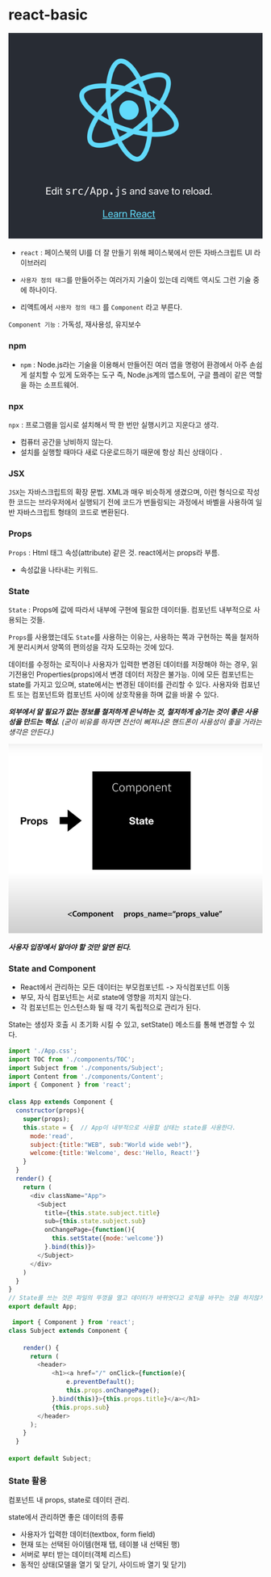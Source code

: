# react-basic

![img.png](image/img.png)

- `react` : 페이스북의 UI를 더 잘 만들기 위해 페이스북에서 만든 자바스크립트 UI 라이브러리

- `사용자 정의 태그`를 만들어주는 여러가지 기술이 있는데 리액트 역시도 그런 기술 중에 하나이다.
- 리액트에서 `사용자 정의 태그` 를 `Component` 라고 부른다.

`Component 기능` : 가독성, 재사용성, 유지보수

### npm
- `npm` : Node.js라는 기술을 이용해서 만들어진 여러 앱을 명령어 환경에서 아주 손쉽게 설치할 수 있게 도와주는 도구 즉, Node.js계의 앱스토어, 구글 플레이 같은 역할을 하는 소프트웨어.

### npx
`npx` : 프로그램을 임시로 설치해서 딱 한 번만 실행시키고 지운다고 생각.
- 컴퓨터 공간을 낭비하지 않는다.
- 설치를 실행할 때마다 새로 다운로드하기 때문에 항상 최신 상태이다 .

### JSX
`JSX`는 자바스크립트의 확장 문법. XML과 매우 비슷하게 생겼으며, 이런 형식으로 작성한 코드는 브라우저에서 실행되기 전에 코드가 번들링되는 과정에서 바벨을 사용하여 일반 자바스크립트 형태의 코드로 변환된다.

### Props
`Props` : Html 태그 속성(attribute) 같은 것. react에서는 props라 부름. 
- 속성값을 나타내는 키워드.

### State
`State` : Props에 값에 따라서 내부에 구현에 필요한 데이터들. 컴포넌트 내부적으로 사용되는 것들.

`Props`를 사용했는데도 `State`를 사용하는 이유는, 사용하는 쪽과 구현하는 쪽을 철저하게 분리시켜서 양쪽의 편의성을 각자 도모하는 것에 있다.

데이터를 수정하는 로직이나 사용자가 입력한 변경된 데이터를 저장해야 하는 경우, 읽기전용인 Properties(props)에서 변경 데이터 저장은 불가능.
이에 모든 컴포넌트는 state를 가지고 있으며, state에서는 변경된 데이터를 관리할 수 있다. 사용자와 컴포넌트 또는 컴포넌트와 컴포넌트 사이에 상호작용을 하며 값을 바꿀 수 있다.

**_외부에서 알 필요가 없는 정보를 철저하게 은닉하는 것, 철저하게 숨기는 것이 좋은 사용성을 만드는 핵심._** _(굳이 비유를 하자면 전선이 삐져나온 핸드폰이 사용성이 좋을 거라는 생각은 안든다.)_

![img.png](image/props_state.png)

_**사용자 입장에서 알아야 할 것만 알면 된다.**_


### State and Component

- React에서 관리하는 모든 데이터는 부모컴포넌트 -> 자식컴포넌트 이동
- 부모, 자식 컴포넌트는 서로 state에 영향을 끼치지 않는다.
- 각 컴포넌트는 인스턴스화 될 때 각기 독립적으로 관리가 된다.

State는 생성자 호출 시 초기화 시킬 수 있고, setState() 메소드를 통해 변경할 수 있다.

```js
import './App.css';
import TOC from './components/TOC';
import Subject from './components/Subject';
import Content from './components/Content';
import { Component } from 'react';

class App extends Component {
  constructor(props){
    super(props);
    this.state = {  // App이 내부적으로 사용할 상태는 state를 사용한다.
      mode:'read',
      subject:{title:"WEB", sub:"World wide web!"},
      welcome:{title:'Welcome', desc:'Hello, React!'}
    }
  }
  render() {
    return (
      <div className="App">
        <Subject 
          title={this.state.subject.title}
          sub={this.state.subject.sub}
          onChangePage={function(){
            this.setState({mode:'welcome'})
          }.bind(this)}>
        </Subject>
      </div>
    )
  }
}
// State를 쓰는 것은 파일의 뚜껑을 열고 데이터가 바뀌엇다고 로직을 바꾸는 것을 하지않게 해준다.
export default App;
```

```js
 import { Component } from 'react';
class Subject extends Component {

    render() {
      return (
        <header>
            <h1><a href="/" onClick={function(e){
                e.preventDefault();
                this.props.onChangePage();
            }.bind(this)}>{this.props.title}</a></h1>
            {this.props.sub}
        </header>  
      );
    }
  }

export default Subject;
```
### State 활용

컴포넌트 내 props, state로 데이터 관리.

state에서 관리하면 좋은 데이터의 종류
- 사용자가 입력한 데이터(textbox, form field)
- 현재 또는 선택된 아이템(현재 탭, 테이블 내 선택된 행)
- 서버로 부터 받는 데이터(객체 리스트)
- 동적인 상태(모델을 열기 및 닫기, 사이드바 열기 및 닫기)